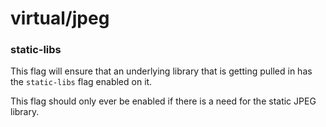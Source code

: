 # virtual/jpeg

### static-libs
This flag will ensure that an underlying library that is getting pulled in has the `static-libs` flag enabled on it.

This flag should only ever be enabled if there is a need for the static JPEG library.
